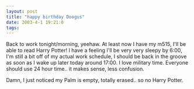 ```yaml
---
layout: post
title: "happy birthday Doogus"
date: 2003-4-1 19:21:0
tags: 
---
```


Back to work tonight/morning, yeehaw. At least now I have my m515, I'll be able to read Harry Potter! I have a feeling I'll be very very sleepy by 6:00, I'm still a bit off of my actual work schedule, I should be back in the groove as soon as I wake up later today around 17:00. I love military time. Everyone should use 24 hour time.. it makes sense, less confusion.





Damn, I just noticed my Palm is empty, totally erased.. so no Harry Potter.




